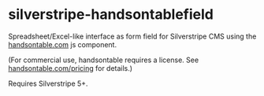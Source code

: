# silverstripe-handsontablefield

Spreadsheet/Excel-like interface as form field for Silverstripe CMS using the [handsontable.com](https://handsontable.com/) js component.

(For commercial use, handsontable requires a license. See [handsontable.com/pricing](https://handsontable.com/pricing) for details.)

Requires Silverstripe 5+.
